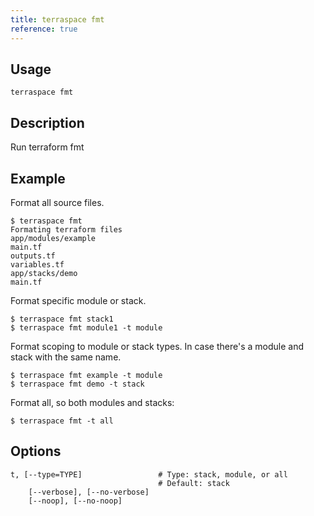 ```yaml
---
title: terraspace fmt
reference: true
---
```


## Usage

    terraspace fmt

## Description

Run terraform fmt

## Example

Format all source files.

    $ terraspace fmt
    Formating terraform files
    app/modules/example
    main.tf
    outputs.tf
    variables.tf
    app/stacks/demo
    main.tf

Format specific module or stack.

    $ terraspace fmt stack1
    $ terraspace fmt module1 -t module

Format scoping to module or stack types. In case there's a module and stack with the same name.

    $ terraspace fmt example -t module
    $ terraspace fmt demo -t stack

Format all, so both modules and stacks:

    $ terraspace fmt -t all


## Options

```
t, [--type=TYPE]                 # Type: stack, module, or all
                                 # Default: stack
    [--verbose], [--no-verbose]  
    [--noop], [--no-noop]        
```

